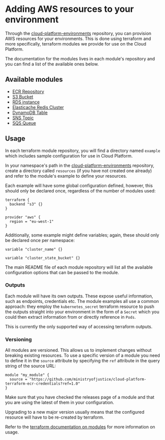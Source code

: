 # Adding AWS resources to your environment

Through the [cloud-platform-environments](https://github.com/ministryofjustice/cloud-platform-environments/) repository, you can provision AWS resources for your environments. This is done using terraform and more specifically, terraform modules we provide for use on the Cloud Platform.

The documentation for the modules lives in each module's repository and you can find a list of the available ones below.

## Available modules

- [ECR Repository](https://github.com/ministryofjustice/cloud-platform-terraform-ecr-credentials)
- [S3 Bucket](https://github.com/ministryofjustice/cloud-platform-terraform-s3-bucket)
- [RDS instance](https://github.com/ministryofjustice/cloud-platform-terraform-rds-instance)
- [Elasticache Redis Cluster](https://github.com/ministryofjustice/cloud-platform-terraform-elasticache-cluster)
- [DynamoDB Table](https://github.com/ministryofjustice/cloud-platform-terraform-dynamodb-cluster)
- [SNS Topic](https://github.com/ministryofjustice/cloud-platform-terraform-sns-topic)
- [SQS Queue](https://github.com/ministryofjustice/cloud-platform-terraform-sqs)

## Usage

In each terraform module repository, you will find a directory named `example` which includes sample configuration for use in Cloud Platform.

In your namespace's path in the [cloud-platform-environments](https://github.com/ministryofjustice/cloud-platform-environments/) repository, create a directory called `resources` (if you have not created one already) and refer to the module's example to define your resources.

Each example will have some global configuration defined, however, this should only be declared once, regardless of the number of modules used:
```
terraform {
  backend "s3" {}
}

provider "aws" {
  region = "eu-west-1"
}
```

Additionally, some example might define variables; again, these should only be declared once per namespace:
```
variable "cluster_name" {}

variable "cluster_state_bucket" {}
```

The main README file of each module repository will list all the available configuration options that can be passed to the module.

### Outputs
Each module will have its own outputs. These expose useful information, such as endpoints, credentials etc. The module examples all use a common approach: they employ the `kubernetes_secret` terraform resource to push the outputs straight into your environment in the form of a `Secret` which you could then extract information from or directly reference in `Pods`.

This is currently the only supported way of accessing terraform outputs.

### Versioning

All modules are versioned. This allows us to implement changes without breaking existing resources. To use a specific version of a module you need to define it in the `source` attribute by specifying the `ref` attribute in the query string of the source URL:

```
module "my_module" {
  source = "https://github.com/ministryofjustice/cloud-platform-terraform-ecr-credentials?ref=1.0"
}
```

Make sure that you have checked the releases page of a module and that you are using the latest of them in your configuration.

Upgrading to a new major version usually means that the configured resource will have to be re-created by terraform.

Refer to the [terraform documentation on modules](http://terraform.io/docs/modules) for more information on usage.
